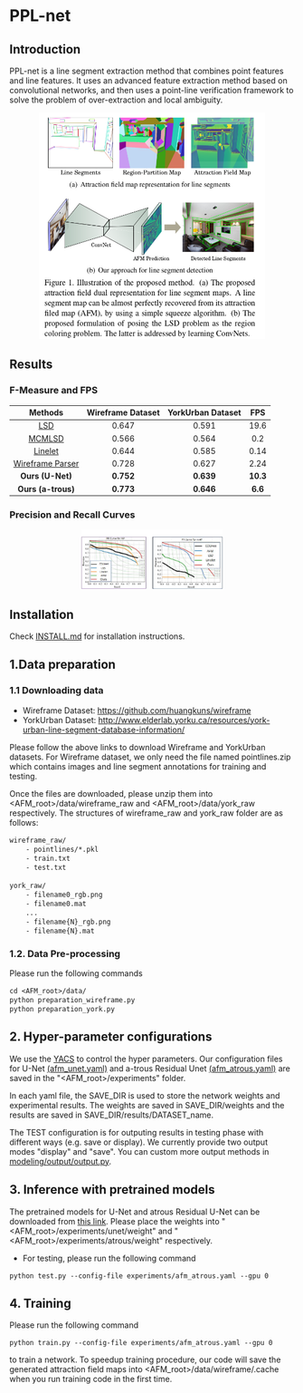 # PPL-net

## Introduction
PPL-net is a line segment extraction method that combines point features and line features. It uses an advanced feature extraction method based on convolutional networks, and then uses a point-line verification framework to solve the problem of over-extraction and local ambiguity.
<p align="center">
<img src="figures/our_method.png" height="400" width="400">
<p>

## Results

### F-Measure and FPS

| Methods | Wireframe Dataset | YorkUrban Dataset | FPS|
|:-----:|:-----:|:-----:|:-----:|
| [LSD](https://ieeexplore.ieee.org/document/4731268/) | 0.647 | 0.591 | 19.6|
| [MCMLSD](http://www.elderlab.yorku.ca/wp-content/uploads/2016/12/Almazan_MCMLSD_A_Dynamic_CVPR_2017_paper.pdf) | 0.566 | 0.564 | 0.2 |
| [Linelet](https://github.com/NamgyuCho/Linelet-code-and-YorkUrban-LineSegment-DB)| 0.644 | 0.585 | 0.14|
| [Wireframe Parser](https://github.com/huangkuns/wireframe)| 0.728 | 0.627 | 2.24|
|**Ours (U-Net)**| **0.752** | **0.639** | **10.3**|
|**Ours (a-trous)**| **0.773** | **0.646** | **6.6**|

### Precision and Recall Curves
<p align="center">
<img src="figures/PR curve.jpg"  width="250">
</p>

## Installation
Check [INSTALL.md](INSTALL.md) for installation instructions.


## 1.Data preparation
### 1.1 Downloading data
- Wireframe Dataset: https://github.com/huangkuns/wireframe
- YorkUrban Dataset: http://www.elderlab.yorku.ca/resources/york-urban-line-segment-database-information/

Please follow the above links to download Wireframe and YorkUrban datasets. For Wireframe dataset, we only need the file named pointlines.zip which contains images and line segment annotations for training and testing. 

Once the files are downloaded, please unzip them into <AFM_root>/data/wireframe_raw and <AFM_root>/data/york_raw  respectively. The structures of wireframe_raw and york_raw folder are as follows:
```
wireframe_raw/
    - pointlines/*.pkl
    - train.txt
    - test.txt

york_raw/
    - filename0_rgb.png
    - filename0.mat
    ...
    - filename{N}_rgb.png
    - filename{N}.mat
```

### 1.2. Data Pre-processing
Please run the following commands
```
cd <AFM_root>/data/
python preparation_wireframe.py
python preparation_york.py
```

## 2. Hyper-parameter configurations
We use the [YACS](https://github.com/rbgirshick/yacs) to control the hyper parameters. Our configuration files for U-Net [(afm_unet.yaml)](experiments/afm_unet.yaml) and a-trous Residual Unet [(afm_atrous.yaml)](experiments/afm_atrous.yaml) are saved in the "<AFM_root>/experiments" folder.

In each yaml file, the SAVE_DIR is used to store the network weights and experimental results. The weights are saved in SAVE_DIR/weights and the results are saved in SAVE_DIR/results/DATASET_name.

The TEST configuration is for outputing results in testing phase with different ways (e.g. save or display). We currently provide two output modes "display" and "save". 
You can custom more output methods in [modeling/output/output.py](modeling/output/output.py). 

## 3. Inference with pretrained models
The pretrained models for U-Net and atrous Residual U-Net can be downloaded from [this link](https://drive.google.com/file/d/1AnLWs91vQdsJm6jJhB7MAvbIIQc0hJL2/view?usp=sharing). Please place the weights into "<AFM_root>/experiments/unet/weight" and "<AFM_root>/experiments/atrous/weight" respectively. 

- For testing, please run the following command

```
python test.py --config-file experiments/afm_atrous.yaml --gpu 0
```


## 4. Training
Please run the following command 
```
python train.py --config-file experiments/afm_atrous.yaml --gpu 0
```
to train a network. To speedup training procedure, our code will save the generated attraction field maps into <AFM_root>/data/wireframe/.cache when you run training code in the first time.
```
